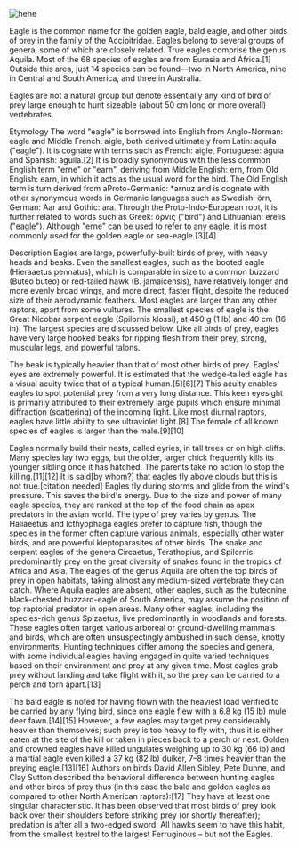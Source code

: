 ![hehe](https://wildlifeimages.org/wp-content/uploads/2024/03/0001_AdobeStock_460169080.jpg)

Eagle is the common name for the golden eagle, bald eagle, and other birds of prey in the family of the Accipitridae. Eagles belong to several groups of genera, some of which are closely related. True eagles comprise the genus Aquila. Most of the 68 species of eagles are from Eurasia and Africa.[1] Outside this area, just 14 species can be found—two in North America, nine in Central and South America, and three in Australia.

Eagles are not a natural group but denote essentially any kind of bird of prey large enough to hunt sizeable (about 50 cm long or more overall) vertebrates.

Etymology
The word "eagle" is borrowed into English from Anglo-Norman: eagle and Middle French: aigle, both derived ultimately from Latin: aquila ("eagle"). It is cognate with terms such as French: aigle, Portuguese: águia and Spanish: águila.[2] It is broadly synonymous with the less common English term "erne" or "earn", deriving from Middle English: ern, from Old English: earn, in which it acts as the usual word for the bird. The Old English term is turn derived from aProto-Germanic: *arnuz and is cognate with other synonymous words in Germanic languages such as Swedish: örn, German: Aar and Gothic: ara. Through the Proto-Indo-European root, it is further related to words such as Greek: ὄρνις ("bird") and Lithuanian: erelis ("eagle"). Although "erne" can be used to refer to any eagle, it is most commonly used for the golden eagle or sea-eagle.[3][4]

Description
Eagles are large, powerfully-built birds of prey, with heavy heads and beaks. Even the smallest eagles, such as the booted eagle (Hieraaetus pennatus), which is comparable in size to a common buzzard (Buteo buteo) or red-tailed hawk (B. jamaicensis), have relatively longer and more evenly broad wings, and more direct, faster flight, despite the reduced size of their aerodynamic feathers. Most eagles are larger than any other raptors, apart from some vultures. The smallest species of eagle is the Great Nicobar serpent eagle (Spilornis klossi), at 450 g (1 lb) and 40 cm (16 in). The largest species are discussed below. Like all birds of prey, eagles have very large hooked beaks for ripping flesh from their prey, strong, muscular legs, and powerful talons.

The beak is typically heavier than that of most other birds of prey. Eagles' eyes are extremely powerful. It is estimated that the wedge-tailed eagle has a visual acuity twice that of a typical human.[5][6][7] This acuity enables eagles to spot potential prey from a very long distance. This keen eyesight is primarily attributed to their extremely large pupils which ensure minimal diffraction (scattering) of the incoming light. Like most diurnal raptors, eagles have little ability to see ultraviolet light.[8] The female of all known species of eagles is larger than the male.[9][10]

Eagles normally build their nests, called eyries, in tall trees or on high cliffs. Many species lay two eggs, but the older, larger chick frequently kills its younger sibling once it has hatched. The parents take no action to stop the killing.[11][12] It is said[by whom?] that eagles fly above clouds but this is not true.[citation needed] Eagles fly during storms and glide from the wind's pressure. This saves the bird's energy. Due to the size and power of many eagle species, they are ranked at the top of the food chain as apex predators in the avian world. The type of prey varies by genus. The Haliaeetus and Icthyophaga eagles prefer to capture fish, though the species in the former often capture various animals, especially other water birds, and are powerful kleptoparasites of other birds. The snake and serpent eagles of the genera Circaetus, Terathopius, and Spilornis predominantly prey on the great diversity of snakes found in the tropics of Africa and Asia. The eagles of the genus Aquila are often the top birds of prey in open habitats, taking almost any medium-sized vertebrate they can catch. Where Aquila eagles are absent, other eagles, such as the buteonine black-chested buzzard-eagle of South America, may assume the position of top raptorial predator in open areas. Many other eagles, including the species-rich genus Spizaetus, live predominantly in woodlands and forests. These eagles often target various arboreal or ground-dwelling mammals and birds, which are often unsuspectingly ambushed in such dense, knotty environments. Hunting techniques differ among the species and genera, with some individual eagles having engaged in quite varied techniques based on their environment and prey at any given time. Most eagles grab prey without landing and take flight with it, so the prey can be carried to a perch and torn apart.[13]

The bald eagle is noted for having flown with the heaviest load verified to be carried by any flying bird, since one eagle flew with a 6.8 kg (15 lb) mule deer fawn.[14][15] However, a few eagles may target prey considerably heavier than themselves; such prey is too heavy to fly with, thus it is either eaten at the site of the kill or taken in pieces back to a perch or nest. Golden and crowned eagles have killed ungulates weighing up to 30 kg (66 lb) and a martial eagle even killed a 37 kg (82 lb) duiker, 7–8 times heavier than the preying eagle.[13][16] Authors on birds David Allen Sibley, Pete Dunne, and Clay Sutton described the behavioral difference between hunting eagles and other birds of prey thus (in this case the bald and golden eagles as compared to other North American raptors):[17]
They have at least one singular characteristic. It has been observed that most birds of prey look back over their shoulders before striking prey (or shortly thereafter); predation is after all a two-edged sword. All hawks seem to have this habit, from the smallest kestrel to the largest Ferruginous – but not the Eagles.


